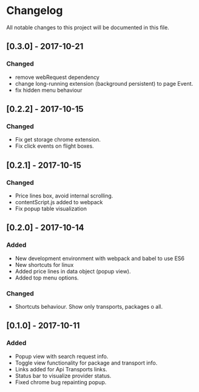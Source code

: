 # Changelog
All notable changes to this project will be documented in this file.

## [0.3.0] - 2017-10-21
### Changed
- remove webRequest dependency
- change long-running extension (background persistent) to page Event.
- fix hidden menu behaviour

## [0.2.2] - 2017-10-15
### Changed
- Fix get storage chrome extension.
- Fix click events on flight boxes.

## [0.2.1] - 2017-10-15
### Changed
- Price lines box, avoid internal scrolling.
- contentScript.js added to webpack
- Fix popup table visualization

## [0.2.0] - 2017-10-14
### Added
- New development environment with webpack and babel to use ES6
- New shortcuts for linux
- Added price lines in data object (popup view).
- Added top menu options.

### Changed
- Shortcuts behaviour. Show only transports, packages o all.

## [0.1.0] - 2017-10-11
### Added
- Popup view with search request info.
- Toggle view functionality for package and transport info.
- Links added for Api Transports links.
- Status bar to visualize provider status.
- Fixed chrome bug repainting popup.


